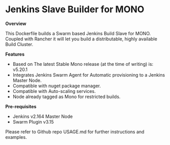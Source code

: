 # Jenkins Slave Builder for MONO
 
**Overview**

This Dockerfile builds a Swarm based Jenkins Build Slave for MONO.
Coupled with Rancher it will let you build a distributable, highly available Build Cluster.

**Features**

- Based on The latest Stable Mono release (at the time of writing) is: v5.20.1
- Integrates Jenkins Swarm Agent for Automatic provisioning to a Jenkins Master Node.
- Compatible with nuget package manager.
- Compatible with Auto-scaling services.
- Node already tagged as Mono for restricted builds.

**Pre-requisites**

- Jenkins v2.164 Master Node
- Swarm Plugin v3.15

Please refer to Github repo USAGE.md for further instructions and examples.
